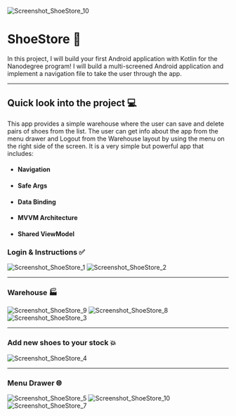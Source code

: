 ![Screenshot_ShoeStore_10](https://user-images.githubusercontent.com/66374898/116420077-f31a7180-a83d-11eb-901f-d4806adf381a.jpeg)
# ShoeStore 👞
In this project, I will build your first Android application with Kotlin for the Nanodegree program! I will build a multi-screened Android application and implement a navigation file to take the user through the app.<hr>
## Quick look into the project 💻
This app provides a simple warehouse where the user can save and delete pairs of shoes from the list. The user can get info about the app from the menu drawer and Logout from the Warehouse layout by using the menu on the right side of the screen. It is a very simple but powerful app that includes:
- #### Navigation
- #### Safe Args
- #### Data Binding
- #### MVVM Architecture
- #### Shared ViewModel 

### Login & Instructions ✅
![Screenshot_ShoeStore_1](https://user-images.githubusercontent.com/66374898/116390606-8479eb80-a81e-11eb-979e-a2ca5056d622.jpeg)
![Screenshot_ShoeStore_2](https://user-images.githubusercontent.com/66374898/116390912-d28eef00-a81e-11eb-8875-b7f84c7a7f47.jpeg)<hr>
### Warehouse 🏭
![Screenshot_ShoeStore_9](https://user-images.githubusercontent.com/66374898/116391248-331e2c00-a81f-11eb-99a1-782917aa990d.jpeg)
![Screenshot_ShoeStore_8](https://user-images.githubusercontent.com/66374898/116391370-5cd75300-a81f-11eb-9cb8-fb2c3d9fdf17.jpeg)
![Screenshot_ShoeStore_3](https://user-images.githubusercontent.com/66374898/116391485-842e2000-a81f-11eb-9b0f-875b52128656.jpeg)<hr>
### Add new shoes to your stock 💥
![Screenshot_ShoeStore_4](https://user-images.githubusercontent.com/66374898/116391648-ba6b9f80-a81f-11eb-8d6f-b4929292c893.jpeg)<hr>
### Menu Drawer 🌐
![Screenshot_ShoeStore_5](https://user-images.githubusercontent.com/66374898/116391810-e555f380-a81f-11eb-86fb-91b6fb28f7c8.jpeg)
![Screenshot_ShoeStore_10](https://user-images.githubusercontent.com/66374898/116420200-0dece600-a83e-11eb-81c5-8d93217ea18d.jpeg)
![Screenshot_ShoeStore_7](https://user-images.githubusercontent.com/66374898/116391918-10d8de00-a820-11eb-8fc2-ca538c24c767.jpeg)

